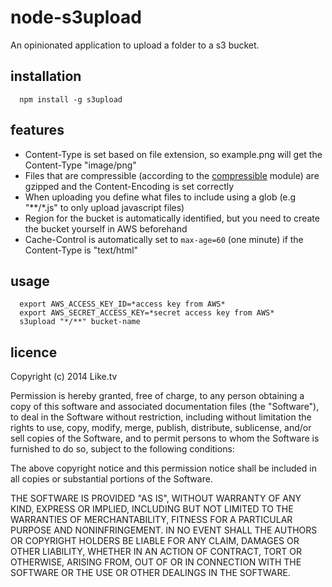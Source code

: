 # node-s3upload

An opinionated application to upload a folder to a s3 bucket.

## installation

```
  npm install -g s3upload
```

## features

* Content-Type is set based on file extension, so example.png will get the Content-Type "image/png"
* Files that are compressible (according to the [compressible](https://npmjs.org/package/compressible) module) are gzipped and the Content-Encoding is set correctly
* When uploading you define what files to include using a glob (e.g "**/*.js" to only upload javascript files)
* Region for the bucket is automatically identified, but you need to create the bucket yourself in AWS beforehand
* Cache-Control is automatically set to `max-age=60` (one minute) if the Content-Type is "text/html"

## usage

```
  export AWS_ACCESS_KEY_ID=*access key from AWS*
  export AWS_SECRET_ACCESS_KEY=*secret access key from AWS*
  s3upload "*/**" bucket-name
```

## licence

Copyright (c) 2014 Like.tv

Permission is hereby granted, free of charge, to any person obtaining a copy
of this software and associated documentation files (the "Software"), to deal
in the Software without restriction, including without limitation the rights
to use, copy, modify, merge, publish, distribute, sublicense, and/or sell
copies of the Software, and to permit persons to whom the Software is
furnished to do so, subject to the following conditions:

The above copyright notice and this permission notice shall be included in
all copies or substantial portions of the Software.

THE SOFTWARE IS PROVIDED "AS IS", WITHOUT WARRANTY OF ANY KIND, EXPRESS OR
IMPLIED, INCLUDING BUT NOT LIMITED TO THE WARRANTIES OF MERCHANTABILITY,
FITNESS FOR A PARTICULAR PURPOSE AND NONINFRINGEMENT. IN NO EVENT SHALL THE
AUTHORS OR COPYRIGHT HOLDERS BE LIABLE FOR ANY CLAIM, DAMAGES OR OTHER
LIABILITY, WHETHER IN AN ACTION OF CONTRACT, TORT OR OTHERWISE, ARISING FROM,
OUT OF OR IN CONNECTION WITH THE SOFTWARE OR THE USE OR OTHER DEALINGS IN
THE SOFTWARE.

